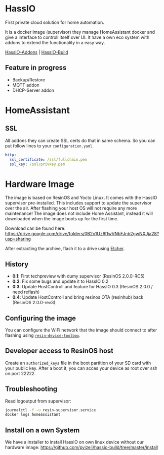 # HassIO
First private cloud solution for home automation.

It is a docker image (supervisor) they manage HomeAssistant docker and give a interface to controll itself over UI. It have a own eco system with addons to extend the functionality in a easy way.

[HassIO-Addons](https://github.com/pvizeli/hassio-addons) | [HassIO-Build](https://github.com/pvizeli/hassio-build)

## Feature in progress
- Backup/Restore
- MQTT addon
- DHCP-Server addon

# HomeAssistant

## SSL

All addons they can create SSL certs do that in same schema. So you can put follow lines to your `configuration.yaml`.
```yaml
http:
  ssl_certificate: /ssl/fullchain.pem
  ssl_key: /ssl/privkey.pem
```

# Hardware Image
The image is based on ResinOS and Yocto Linux. It comes with the HassIO supervisor pre-installed. This includes support to update the supervisor over the air. After flashing your host OS will not require any more maintenance! The image does not include Home Assistant, instead it will downloaded when the image boots up for the first time.

Download can be found here: https://drive.google.com/drive/folders/0B2o1Uz6l1wVNbFJnb2gwNXJja28?usp=sharing

After extracting the archive, flash it to a drive using [Etcher](https://etcher.io/).

## History
- **0.1**: First techpreview with dumy supervisor (ResinOS 2.0.0-RC5)
- **0.2**: Fix some bugs and update it to HassIO 0.2
- **0.3**: Update HostControll and feature for HassIO 0.3 (ResinOS 2.0.0 / need reflash)
- **0.4**: Update HostControll and bring resinos OTA (resinhub) back (ResinOS 2.0.0-rev3)

## Configuring the image
You can configure the WiFi network that the image should connect to after flashing using [`resin-device-toolbox`](https://resinos.io/docs/raspberrypi3/gettingstarted/#install-resin-device-toolbox).

## Developer access to ResinOS host
Create an `authorized_keys` file in the boot partition of your SD card with your public key. After a boot it, you can acces your device as root over ssh on port 22222.

## Troubleshooting

Read logoutput from supervisor:
```bash
journalctl -f -u resin-supervisor.service
docker logs homeassistant
```

## Install on a own System

We have a installer to install HassIO on own linux device without our hardware image:
https://github.com/pvizeli/hassio-build/tree/master/install
